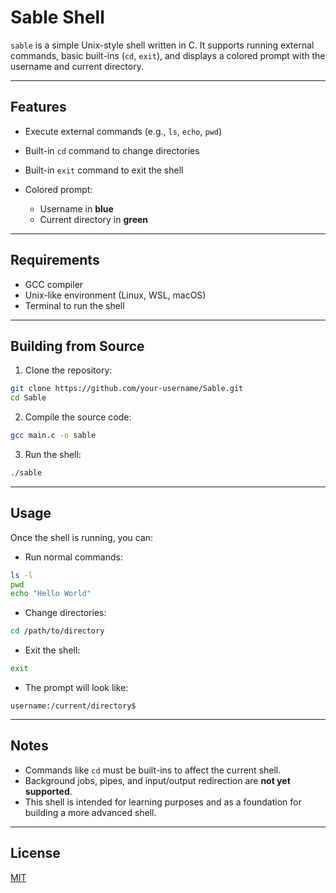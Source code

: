 # Sable Shell

`sable` is a simple Unix-style shell written in C. It supports running external commands, basic built-ins (`cd`, `exit`), and displays a colored prompt with the username and current directory.

---

## Features

* Execute external commands (e.g., `ls`, `echo`, `pwd`)
* Built-in `cd` command to change directories
* Built-in `exit` command to exit the shell
* Colored prompt:

  * Username in **blue**
  * Current directory in **green**

---

## Requirements

* GCC compiler
* Unix-like environment (Linux, WSL, macOS)
* Terminal to run the shell

---

## Building from Source

1. Clone the repository:

```bash
git clone https://github.com/your-username/Sable.git
cd Sable
```

2. Compile the source code:

```bash
gcc main.c -o sable
```

3. Run the shell:

```bash
./sable
```

---

## Usage

Once the shell is running, you can:

* Run normal commands:

```bash
ls -l
pwd
echo "Hello World"
```

* Change directories:

```bash
cd /path/to/directory
```

* Exit the shell:

```bash
exit
```

* The prompt will look like:

```text
username:/current/directory$
```

---

## Notes

* Commands like `cd` must be built-ins to affect the current shell.
* Background jobs, pipes, and input/output redirection are **not yet supported**.
* This shell is intended for learning purposes and as a foundation for building a more advanced shell.

---

## License

[MIT](LICENSE)
